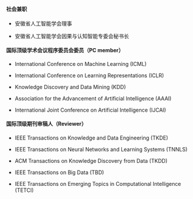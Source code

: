<h4 style="margin: 1em 0 0.5em 0; padding: 2px 0; /* border-bottom: 1px solid #eee; */ line-height: 1.8">社会兼职</h4>

- 安徽省人工智能学会理事

- 安徽省人工智能学会因果与认知智能专委会秘书长

<h4 style="margin: 1em 0 0.5em 0; padding: 2px 0; /* border-bottom: 1px solid #eee; */ line-height: 1.8">国际顶级学术会议程序委员会委员（PC member）</h4> 

- International Conference on Machine Learning (ICML)

- International Conference on Learning Representations (ICLR)

- Knowledge Discovery and Data Mining (KDD)

- Association for the Advancement of Artificial Intelligence (AAAI)

- International Joint Conference on Artificial Intelligence (IJCAI)

<h4 style="margin: 1em 0 0.5em 0; padding: 2px 0; /* border-bottom: 1px solid #eee; */ line-height: 1.8">国际顶级期刊审稿人（Reviewer）</h4> 

- IEEE Transactions on Knowledge and Data Engineering (TKDE)

- IEEE Transactions on Neural Networks and Learning Systems (TNNLS)

- ACM Transactions on Knowledge Discovery from Data (TKDD)

- IEEE Transactions on Big Data (TBD)

- IEEE Transactions on Emerging Topics in Computational Intelligence (TETCI)